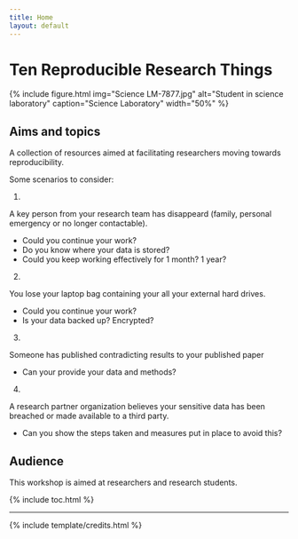 ```yaml
---
title: Home
layout: default
---
```


# Ten Reproducible Research Things

{% include figure.html img="Science LM-7877.jpg" alt="Student in science laboratory" caption="Science Laboratory" width="50%" %}

## Aims and topics

A collection of resources aimed at facilitating researchers moving towards reproducibility. 

Some scenarios to consider:

1.
A key person from your research team has disappeard (family, personal emergency or no longer contactable). 
- Could you continue your work? 
- Do you know where your data is stored? 
- Could you keep working effectively for 1 month? 1 year?

2.
You lose your laptop bag containing your all your external hard drives. 
- Could you continue your work? 
- Is your data backed up? Encrypted?

3.
Someone has published contradicting results to your published paper
- Can your provide your data and methods?

4. 
A research partner organization believes your sensitive data has been breached or made available to a third party. 
- Can you show the steps taken and measures put in place to avoid this?

## Audience

This workshop is aimed at researchers and research students.

{% include toc.html %}

------

{% include template/credits.html %}
